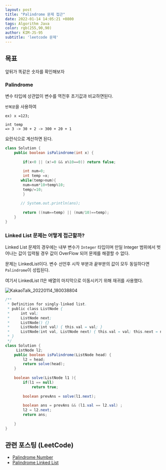 ```yaml
---
layout: post
title: "Palindrome 문제 접근"
date: 2022-01-14 14:05:21 +0800
tags: Algorithm Java
color: rgb(255,90,90)
author: KIM-JS-95
subtitle: 'leetcode 문제'
---
```


## 목표
 앞뒤가 똑같은 숫자를 확인해보자

### Palindrome

변수 타입에 상관없이 변수를 역전후 초기값과 비교하면된다.

`반복문`을 사용하여

```text
ex) x =123;

int temp
=> 3 -> 30 + 2 -> 300 + 20 + 1

```

요런식으로 계산하면 된다.

```java
class Solution {
    public boolean isPalindrome(int x) {
     
        if(x<0 || (x!=0 && x%10==0)) return false;
        
        int num=0;
        int temp =x;
       while(temp>num){
        num=num*10+temp%10;
        temp/=10;
        }
        
       // System.out.println(ans);
        
        return ((num==temp) || (num/10)==temp);
    }
}
```


### Linked List 문제는 어떻게 접근할까?
Linked List 문제의 경우에는 내부 변수가 `Integer` 타입이며 
만일 Integer 범위에서 벗어나는 값이 입력될 경우 값이 OverFlow 되어 문제를 해결할 수 없다.

문제는 LinkedList이다.
변수 선언후 시작 부분과 끝부분의 값이 모두 동일하다면 `Palindrome`이 성립된다.

여기서 LinkedList l1은 배열의 마지막으로 이동시키기 위해 재귀를 사용했다.

![KakaoTalk_20220114_180038804](https://user-images.githubusercontent.com/65659478/149488221-9fc6df60-8364-485a-91c3-a40afff9f711.jpg)

```java
/**
 * Definition for singly-linked list.
 * public class ListNode {
 *     int val;
 *     ListNode next;
 *     ListNode() {}
 *     ListNode(int val) { this.val = val; }
 *     ListNode(int val, ListNode next) { this.val = val; this.next = next; }
 * }
 */
class Solution {
     ListNode l2;
    public boolean isPalindrome(ListNode head) {
        l2 = head;
        return solve(head);
    }
    
    boolean solve(ListNode l1 ){
        if(l1 == null)
            return true;
        
        boolean prevAns = solve(l1.next);
        
        boolean ans = prevAns && (l1.val == l2.val) ;
        l2 = l2.next;
        return ans;
        
    } 
}
```

## 관련 포스팅 (LeetCode)
* [Palindrome Number](https://leetcode.com/problems/palindrome-number/)
* [Palindrome Linked List](https://leetcode.com/problems/palindrome-linked-list/)
